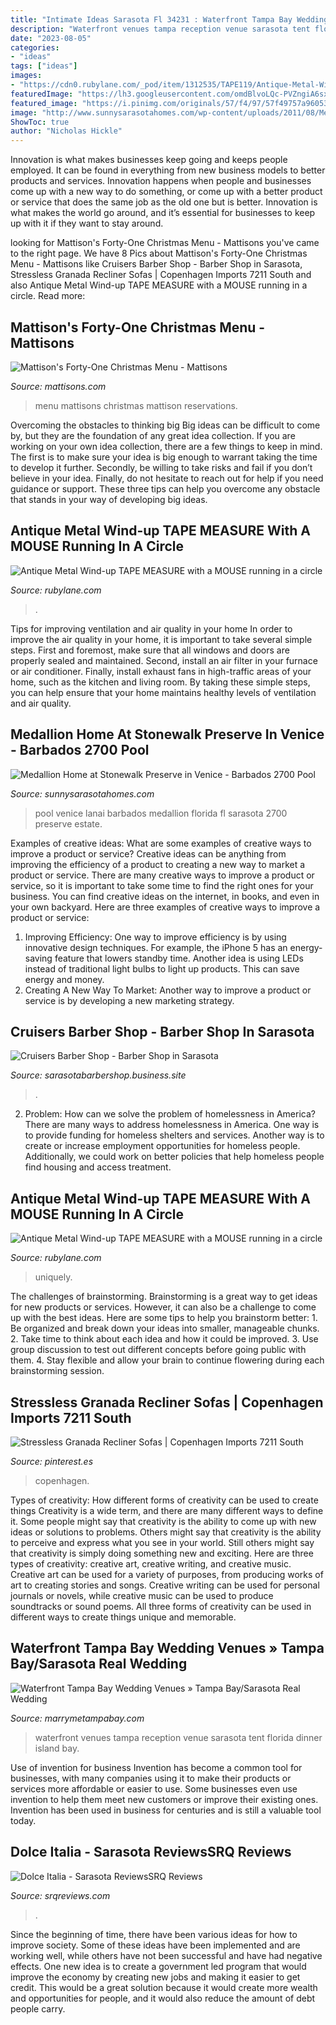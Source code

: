 ```yaml
---
title: "Intimate Ideas Sarasota Fl 34231 : Waterfront Tampa Bay Wedding Venues » Tampa Bay/sarasota Real Wedding"
description: "Waterfront venues tampa reception venue sarasota tent florida dinner island bay"
date: "2023-08-05"
categories:
- "ideas"
tags: ["ideas"]
images:
- "https://cdn0.rubylane.com/_pod/item/1312535/TAPE119/Antique-Metal-Wind-up-TAPE-MEASURE-full-3o-2048x2-68-r-f3f8fa-49a5bf.jpg"
featuredImage: "https://lh3.googleusercontent.com/omdBlvoLQc-PVZngiA6sxR2qrqnHtYiYTVn_6-2bvqdtQy8NNNi_GCwONnk0ELq39vYtyftejxzO-_NN=w768-h768-n-o-v1"
featured_image: "https://i.pinimg.com/originals/57/f4/97/57f49757a960537f943e3517dd7d1c16.jpg"
image: "http://www.sunnysarasotahomes.com/wp-content/uploads/2011/08/Medallion-Stonewalk-Venice-Barbados-Pool.jpg"
ShowToc: true
author: "Nicholas Hickle"
---
```



Innovation is what makes businesses keep going and keeps people employed. It can be found in everything from new business models to better products and services. Innovation happens when people and businesses come up with a new way to do something, or come up with a better product or service that does the same job as the old one but is better. Innovation is what makes the world go around, and it’s essential for businesses to keep up with it if they want to stay around.

	

		
looking for Mattison&#039;s Forty-One Christmas Menu - Mattisons you've came to the right page. We have 8 Pics about Mattison&#039;s Forty-One Christmas Menu - Mattisons like Cruisers Barber Shop - Barber Shop in Sarasota, Stressless Granada Recliner Sofas | Copenhagen Imports 7211 South and also Antique Metal Wind-up TAPE MEASURE with a MOUSE running in a circle. Read more:
		
    
## Mattison&#039;s Forty-One Christmas Menu - Mattisons

<img loading=lazy src="https://mattisons.com/wp-content/uploads/2020/12/M41-Christmas-Menu-2020-web.png" onerror="this.onerror=null;this.src='https://tse2.mm.bing.net/th?id=OIP.wmk1xH1ceb9vUXw0gNOrQAHaMM&amp;pid=15.1';" alt="Mattison&#039;s Forty-One Christmas Menu - Mattisons">

_Source: mattisons.com_

>menu mattisons christmas mattison reservations. 

	

Overcoming the obstacles to thinking big
Big ideas can be difficult to come by, but they are the foundation of any great idea collection. If you are working on your own idea collection, there are a few things to keep in mind. The first is to make sure your idea is big enough to warrant taking the time to develop it further. Secondly, be willing to take risks and fail if you don’t believe in your idea. Finally, do not hesitate to reach out for help if you need guidance or support. These three tips can help you overcome any obstacle that stands in your way of developing big ideas.

    
## Antique Metal Wind-up TAPE MEASURE With A MOUSE Running In A Circle

<img loading=lazy src="https://cdn0.rubylane.com/_pod/item/1312535/TAPE119/Antique-Metal-Wind-up-TAPE-MEASURE-full-3o-2048x2-68-r-f3f8fa-49a5bf.jpg" onerror="this.onerror=null;this.src='https://tse1.mm.bing.net/th?id=OIP.PhNS-sbHwzFGQ_m20mJ5eAHaJy&amp;pid=15.1';" alt="Antique Metal Wind-up TAPE MEASURE with a MOUSE running in a circle">

_Source: rubylane.com_

>. 

	

Tips for improving ventilation and air quality in your home
In order to improve the air quality in your home, it is important to take several simple steps. First and foremost, make sure that all windows and doors are properly sealed and maintained. Second, install an air filter in your furnace or air conditioner. Finally, install exhaust fans in high-traffic areas of your home, such as the kitchen and living room. By taking these simple steps, you can help ensure that your home maintains healthy levels of ventilation and air quality.

    
## Medallion Home At Stonewalk Preserve In Venice - Barbados 2700 Pool

<img loading=lazy src="http://www.sunnysarasotahomes.com/wp-content/uploads/2011/08/Medallion-Stonewalk-Venice-Barbados-Pool.jpg" onerror="this.onerror=null;this.src='https://tse1.mm.bing.net/th?id=OIP.flxUbSNxh8GwR4RflVRbXAHaEV&amp;pid=15.1';" alt="Medallion Home at Stonewalk Preserve in Venice - Barbados 2700 Pool">

_Source: sunnysarasotahomes.com_

>pool venice lanai barbados medallion florida fl sarasota 2700 preserve estate. 

	

Examples of creative ideas: What are some examples of creative ways to improve a product or service?
Creative ideas can be anything from improving the efficiency of a product to creating a new way to market a product or service. There are many creative ways to improve a product or service, so it is important to take some time to find the right ones for your business. You can find creative ideas on the internet, in books, and even in your own backyard. Here are three examples of creative ways to improve a product or service: 
1. Improving Efficiency: One way to improve efficiency is by using innovative design techniques. For example, the iPhone 5 has an energy-saving feature that lowers standby time. Another idea is using LEDs instead of traditional light bulbs to light up products. This can save energy and money. 
2. Creating A New Way To Market: Another way to improve a product or service is by developing a new marketing strategy.

    
## Cruisers Barber Shop - Barber Shop In Sarasota

<img loading=lazy src="https://lh3.googleusercontent.com/omdBlvoLQc-PVZngiA6sxR2qrqnHtYiYTVn_6-2bvqdtQy8NNNi_GCwONnk0ELq39vYtyftejxzO-_NN=w768-h768-n-o-v1" onerror="this.onerror=null;this.src='https://tse2.mm.bing.net/th?id=OIP.NRu86BTTl-zSKi6LQonQ-AHaHa&amp;pid=15.1';" alt="Cruisers Barber Shop - Barber Shop in Sarasota">

_Source: sarasotabarbershop.business.site_

>. 

	

2. Problem:
How can we solve the problem of homelessness in America?
There are many ways to address homelessness in America. One way is to provide funding for homeless shelters and services. Another way is to create or increase employment opportunities for homeless people. Additionally, we could work on better policies that help homeless people find housing and access treatment.

    
## Antique Metal Wind-up TAPE MEASURE With A MOUSE Running In A Circle

<img loading=lazy src="https://cdn0.rubylane.com/_pod/item/1312535/TAPE119/Antique-Metal-Wind-up-TAPE-MEASURE-full-1A-700:10.10-90-r-f3f8fa-49a5bf.png" onerror="this.onerror=null;this.src='https://tse1.mm.bing.net/th?id=OIP.HHwVB660-DPYs6R6nhQPWgHaHa&amp;pid=15.1';" alt="Antique Metal Wind-up TAPE MEASURE with a MOUSE running in a circle">

_Source: rubylane.com_

>uniquely. 

	

The challenges of brainstorming.
Brainstorming is a great way to get ideas for new products or services. However, it can also be a challenge to come up with the best ideas. Here are some tips to help you brainstorm better: 1. Be organized and break down your ideas into smaller, manageable chunks. 2. Take time to think about each idea and how it could be improved. 3. Use group discussion to test out different concepts before going public with them. 4. Stay flexible and allow your brain to continue flowering during each brainstorming session.

    
## Stressless Granada Recliner Sofas | Copenhagen Imports 7211 South

<img loading=lazy src="https://i.pinimg.com/originals/57/f4/97/57f49757a960537f943e3517dd7d1c16.jpg" onerror="this.onerror=null;this.src='https://tse3.mm.bing.net/th?id=OIP.H45bUUimYCL26UCzugI9yQHaGX&amp;pid=15.1';" alt="Stressless Granada Recliner Sofas | Copenhagen Imports 7211 South">

_Source: pinterest.es_

>copenhagen. 

	

Types of creativity: How different forms of creativity can be used to create things
Creativity is a wide term, and there are many different ways to define it. Some people might say that creativity is the ability to come up with new ideas or solutions to problems. Others might say that creativity is the ability to perceive and express what you see in your world. Still others might say that creativity is simply doing something new and exciting. Here are three types of creativity: creative art, creative writing, and creative music.
Creative art can be used for a variety of purposes, from producing works of art to creating stories and songs. Creative writing can be used for personal journals or novels, while creative music can be used to produce soundtracks or sound poems. All three forms of creativity can be used in different ways to create things unique and memorable.

    
## Waterfront Tampa Bay Wedding Venues » Tampa Bay/Sarasota Real Wedding

<img loading=lazy src="http://marrymetampabay.com/wp-content/uploads/2015/02/23-25416-page/7-tent.jpg" onerror="this.onerror=null;this.src='https://tse2.mm.bing.net/th?id=OIP.UUpmwhKIqlQI_vdnJv03NgHaE8&amp;pid=15.1';" alt="Waterfront Tampa Bay Wedding Venues » Tampa Bay/Sarasota Real Wedding">

_Source: marrymetampabay.com_

>waterfront venues tampa reception venue sarasota tent florida dinner island bay. 

	

Use of invention for business
Invention has become a common tool for businesses, with many companies using it to make their products or services more affordable or easier to use. Some businesses even use invention to help them meet new customers or improve their existing ones. Invention has been used in business for centuries and is still a valuable tool today.

    
## Dolce Italia - Sarasota ReviewsSRQ Reviews

<img loading=lazy src="https://srqreviews.com/wp-content/uploads/dolcesign-625x416.jpg" onerror="this.onerror=null;this.src='https://tse2.mm.bing.net/th?id=OIP.OIccarSr0Bjf48hIW_S2IAHaE7&amp;pid=15.1';" alt="Dolce Italia - Sarasota ReviewsSRQ Reviews">

_Source: srqreviews.com_

>. 

	

Since the beginning of time, there have been various ideas for how to improve society. Some of these ideas have been implemented and are working well, while others have not been successful and have had negative effects. One new idea is to create a government led program that would improve the economy by creating new jobs and making it easier to get credit. This would be a great solution because it would create more wealth and opportunities for people, and it would also reduce the amount of debt people carry.

